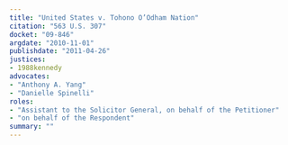 ```yaml
---
title: "United States v. Tohono O’Odham Nation"
citation: "563 U.S. 307"
docket: "09-846"
argdate: "2010-11-01"
publishdate: "2011-04-26"
justices:
- 1988kennedy
advocates:
- "Anthony A. Yang"
- "Danielle Spinelli"
roles:
- "Assistant to the Solicitor General, on behalf of the Petitioner"
- "on behalf of the Respondent"
summary: ""
---
```


